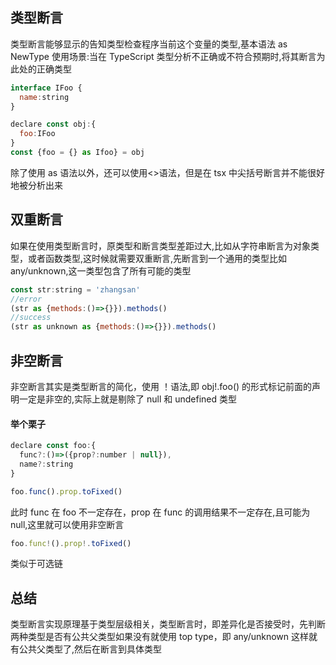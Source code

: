 ## 类型断言

类型断言能够显示的告知类型检查程序当前这个变量的类型,基本语法 as NewType
使用场景:当在 TypeScript 类型分析不正确或不符合预期时,将其断言为此处的正确类型

```javascript
interface IFoo {
  name:string
}

declare const obj:{
  foo:IFoo
}
const {foo = {} as Ifoo} = obj

```

除了使用 as 语法以外，还可以使用<>语法，但是在 tsx 中尖括号断言并不能很好地被分析出来

## 双重断言

如果在使用类型断言时，原类型和断言类型差距过大,比如从字符串断言为对象类型，或者函数类型,这时候就需要双重断言,先断言到一个通用的类型比如 any/unknown,这一类型包含了所有可能的类型

```javascript
const str:string = 'zhangsan'
//error
(str as {methods:()=>{}}).methods()
//success
(str as unknown as {methods:()=>{}}).methods()
```

## 非空断言

非空断言其实是类型断言的简化，使用 ！语法,即 obj!.foo() 的形式标记前面的声明一定是非空的,实际上就是剔除了 null 和 undefined 类型

#### 举个栗子

```javascript
declare const foo:{
  func?:()=>({prop?:number | null}),
  name?:string
}

foo.func().prop.toFixed()
```

此时 func 在 foo 不一定存在，prop 在 func 的调用结果不一定存在,且可能为 null,这里就可以使用非空断言

```javascript
foo.func!().prop!.toFixed()
```

类似于可选链

## 总结

类型断言实现原理基于类型层级相关，类型断言时，即差异化是否接受时，先判断两种类型是否有公共父类型如果没有就使用 top type，即 any/unknown 这样就有公共父类型了,然后在断言到具体类型
